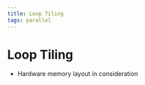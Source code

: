 ```yaml
---
title: Loop Tiling
tags: parallel
---
```


# Loop Tiling
- Hardware memory layout in consideration
















































































